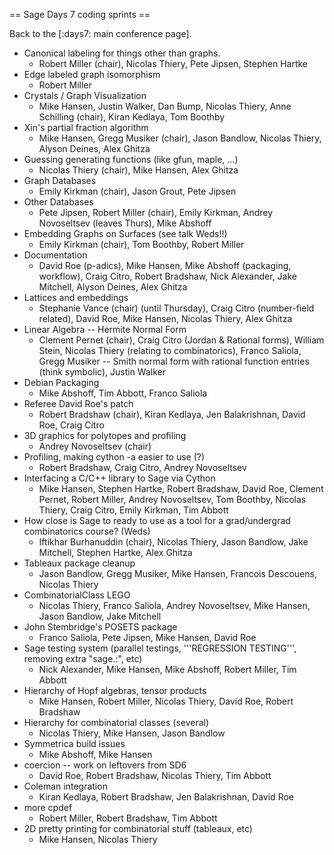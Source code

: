 == Sage Days 7 coding sprints ==

Back to the [:days7: main conference page].

 * Canonical labeling for things other than graphs.
   * Robert Miller (chair), Nicolas Thiery, Pete Jipsen, Stephen Hartke
 * Edge labeled graph isomorphism
   * Robert Miller
 * Crystals / Graph Visualization
   * Mike Hansen, Justin Walker, Dan Bump, Nicolas Thiery, Anne Schilling (chair), Kiran Kedlaya, Tom Boothby
 * Xin's partial fraction algorithm
   * Mike Hansen, Gregg Musiker (chair), Jason Bandlow, Nicolas Thiery, Alyson Deines, Alex Ghitza
 * Guessing generating functions (like gfun, maple, ...)
   * Nicolas Thiery (chair), Mike Hansen, Alex Ghitza
 * Graph Databases
   * Emily Kirkman (chair), Jason Grout, Pete Jipsen
 * Other Databases
   * Pete Jipsen, Robert Miller (chair), Emily Kirkman, Andrey Novoseltsev (leaves Thurs), Mike Abshoff
 * Embedding Graphs on Surfaces (see talk Weds!!)
   * Emily Kirkman (chair), Tom Boothby, Robert Miller
 * Documentation 
   * David Roe (p-adics), Mike Hansen, Mike Abshoff (packaging, workflow), Craig Citro, Robert Bradshaw, Nick Alexander, Jake Mitchell, Alyson Deines, Alex Ghitza
 * Lattices and embeddings
   * Stephanie Vance (chair) (until Thursday), Craig Citro (number-field related), David Roe, Mike Hansen, Nicolas Thiery, Alex Ghitza
 * Linear Algebra -- Hermite Normal Form
   * Clement Pernet (chair), Craig Citro (Jordan & Rational forms), William Stein, Nicolas Thiery (relating to combinatorics), Franco Saliola, Gregg Musiker -- Smith normal form with rational function entries (think symbolic), Justin Walker
 * Debian Packaging
   * Mike Abshoff, Tim Abbott, Franco Saliola 
 * Referee David Roe's patch
   * Robert Bradshaw (chair), Kiran Kedlaya, Jen Balakrishnan, David Roe, Craig Citro
 * 3D graphics for polytopes and profiling
   * Andrey Novoseltsev (chair)
 * Profiling, making cython -a easier to use (?)
   * Robert Bradshaw, Craig Citro, Andrey Novoseltsev
 * Interfacing a C/C++ library to Sage via Cython
   * Mike Hansen, Stephen Hartke, Robert Bradshaw, David Roe, Clement Pernet, Robert Miller, Andrey Novoseltsev, Tom Boothby, Nicolas Thiery, Craig Citro, Emily Kirkman, Tim Abbott
 * How close is Sage to ready to use as a tool for a grad/undergrad combinatorics course? (Weds)
   * Iftikhar Burhanuddin (chair), Nicolas Thiery, Jason Bandlow, Jake Mitchell, Stephen Hartke, Alex Ghitza
 * Tableaux package cleanup
   * Jason Bandlow, Gregg Musiker, Mike Hansen, Francois Descouens, Nicolas Thiery
 * CombinatorialClass LEGO
   * Nicolas Thiery, Franco Saliola, Andrey Novoseltsev, Mike Hansen, Jason Bandlow, Jake Mitchell
 * John Stembridge's POSETS package
   * Franco Saliola, Pete Jipsen, Mike Hansen, David Roe
 * Sage testing system (parallel testings, '''REGRESSION TESTING''', removing extra "sage.:", etc)
   * Nick Alexander, Mike Hansen, Mike Abshoff, Robert Miller, Tim Abbott
 * Hierarchy of Hopf algebras, tensor products
   * Mike Hansen, Robert Miller, Nicolas Thiery, David Roe, Robert Bradshaw
 * Hierarchy for combinatorial classes (several)
   * Nicolas Thiery, Mike Hansen, Jason Bandlow
 * Symmetrica build issues
   * Mike Abshoff, Mike Hansen
 * coercion -- work on leftovers from SD6
   * David Roe, Robert Bradshaw, Nicolas Thiery, Tim Abbott
 * Coleman integration
   * Kiran Kedlaya, Robert Bradshaw, Jen Balakrishnan, David Roe
 * more cpdef
   * Robert Miller, Robert Bradshaw, Tim Abbott
 * 2D pretty printing for combinatorial stuff (tableaux, etc)
   * Mike Hansen, Nicolas Thiery
